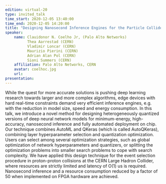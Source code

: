 ```yaml
---
edition: virtual-20
type: invited_talk
time_start: 2020-12-05 13:40:00
time_end: 2020-12-05 14:20:00
title: "Designing Nanosecond Inference Engines for the Particle Collider"
speaker:
    name: Clauidonor N. Coelho Jr, (Palo Alto Networks)
          Thea Aarrestad (CERN)
          Vladimir Loncar (CERN)
          Maurizio Pierini (CERN)
          Adrian Alan Pol (CERN) 
          Sioni Summers (CERN) 
    affiliation: Palo Alto Networks, CERN
    avatar: coelhoc.jpg
    url: 
presentation: 
---
```

While the quest for more accurate solutions is pushing deep learning research towards larger and more complex algorithms, edge devices with hard real-time constraints demand very efficient inference engines, e.g. with the reduction in model size, speed and energy consumption.  In this talk, we introduce a novel method for designing heterogeneously quantized versions of deep neural network models for minimum-energy, high-accuracy, nanosecond inference and fully automated deployment on chip. Our technique combines AutoML and QKeras (which is called AutoQKeras), combining layer hyperparameter selection and quantization optimization.  Users can select among several optimization strategies, such as global optimization of network hyperparameters and quantizers, or splitting the optimization problems into smaller search problems to cope with search complexity. We have applied this design technique for the event selection procedure in proton-proton collisions at the CERN Large Hadron Collider, where resources are strictly limited and latency of O(1) us is required. Nanosecond inference and a resource consumption reduced by a factor of 50 when implemented on FPGA hardware are achieved.  

 
